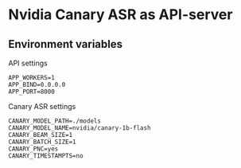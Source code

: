 # Nvidia Canary ASR as API-server

## Environment variables

API settings

```dotenv
APP_WORKERS=1
APP_BIND=0.0.0.0
APP_PORT=8000
```

Canary ASR settings

```dotenv
CANARY_MODEL_PATH=./models
CANARY_MODEL_NAME=nvidia/canary-1b-flash
CANARY_BEAM_SIZE=1
CANARY_BATCH_SIZE=1
CANARY_PNC=yes
CANARY_TIMESTAMPTS=no
```
